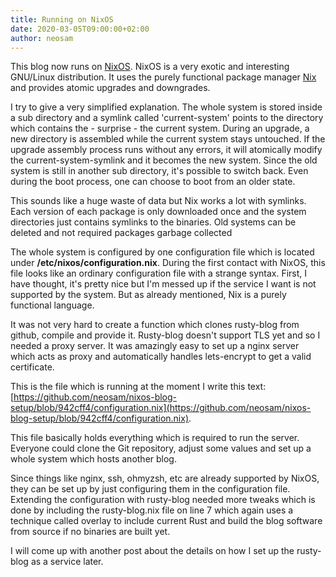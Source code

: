 ```yaml
---
title: Running on NixOS
date: 2020-03-05T09:00:00+02:00
author: neosam
---
```


This blog now runs on [NixOS](https://nixos.org).  NixOS is a very exotic and
interesting GNU/Linux distribution.  It uses the purely
functional package manager [Nix](https://nixos.org/nix/) and provides atomic
upgrades and downgrades.

I try to give a very simplified explanation.
The whole system is stored inside a sub directory and a
symlink called 'current-system' points to the directory which contains the - 
surprise - the current system.  During an
upgrade, a new directory is assembled while the current system stays untouched.
If the upgrade assembly process runs without any errors, it will atomically
modify the current-system-symlink and it becomes the new system.
Since the old system is still in another sub directory, it's possible to switch back.
Even during the boot process, one can choose to boot from an older state.

This sounds like a huge waste of data but Nix works a lot with symlinks.  Each
version of each package is only downloaded once and the system directories just
contains symlinks to the binaries.  Old systems can be deleted and not required
packages garbage collected

The whole system is configured by one configuration file which is located
under __/etc/nixos/configuration.nix__.  During the first contact with NixOS, this file looks
like an ordinary configuration file with a strange syntax.  First, I have thought, it's pretty
nice but I'm messed up if the service I want is not supported by the system.
But as already mentioned, Nix is a purely functional language.

It was not very hard to create a function which clones rusty-blog from
github, compile and provide it.  Rusty-blog doesn't support TLS yet and so I
needed a proxy server.  It was amazingly easy to set up a
nginx server which acts as proxy and automatically handles lets-encrypt to get
a valid certificate.

This is the file which is running at the moment I write this text:
[https://github.com/neosam/nixos-blog-setup/blob/942cff4/configuration.nix](https://github.com/neosam/nixos-blog-setup/blob/942cff4/configuration.nix).

This file basically holds everything which is required to run the server.
Everyone could clone the Git repository, adjust some values and set up a whole
system which hosts another blog.

Since things like nginx, ssh, ohmyzsh, etc are already supported by NixOS, they
can be set up by just configuring them in the configuration file.  Extending the configuration with rusty-blog needed more tweaks which is done by including the
rusty-blog.nix file on line 7 which again uses a technique called overlay to
include current Rust and build the blog software from source if no binaries are
built yet.

I will come up with another post about the
details on how I set up the rusty-blog as a service later.
